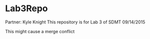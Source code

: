 
# Lab3Repo
Partner: Kyle Knight
This repository is for Lab 3 of SDMT
09/14/2015

This might cause a merge conflict
